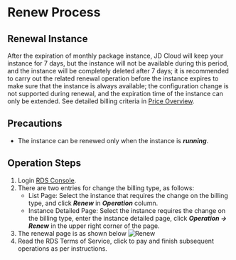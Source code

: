 # Renew Process
## Renewal Instance
After the expiration of monthly package instance, JD Cloud will keep your instance for 7 days, but the instance will not be available during this period, and the instance will be completely deleted after 7 days; it is recommended to carry out the related renewal operation before the instance expires to make sure that the instance is always available; the configuration change is not supported during renewal, and the expiration time of the instance can only be extended. See detailed billing criteria in [Price Overview](./Price-Overview.md).

## Precautions
* The instance can be renewed only when the instance is ***running***. 

## Operation Steps
1. Login [RDS Console](https://rds-console.jdcloud.com/database).
2. There are two entries for change the billing type, as follows:
    * List Page: Select the instance that requires the change on the billing type, and click ***Renew*** in ***Operation*** column.
    * Instance Detailed Page: Select the instance requires the change on the billing type, enter the instance detailed page, click ***Operation -> Renew*** in the upper right corner of the page.
3. The renewal page is as shown below
![Renew](https://img1.jcloudcs.com/cms/fab1d66b-e027-41c7-bd1b-91ba6f7950f920180404134106.png)
4. Read the RDS Terms of Service, click to pay and finish subsequent operations as per instructions.
